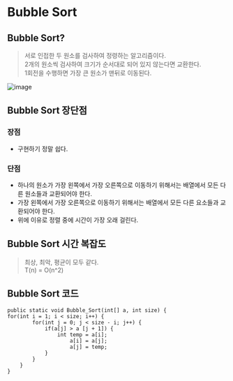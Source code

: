 # Bubble Sort

## Bubble Sort?
> 서로 인접한 두 원소를 검사하여 정령하는 알고리즘이다.  
> 2개의 원소씩 검사하여 크기가 순서대로 되어 있지 않는다면 교환한다.  
> 1회전을 수행하면 가장 큰 원소가 맨뒤로 이동된다.

![image](https://github.com/oheunchan07/TIL/assets/131967057/4e154c3b-6b70-4636-8f50-b7e4c2988bba)

## Bubble Sort 장단점
### 장점
* 구현하기 정말 쉽다.

### 단점
* 하나의 원소가 가장 왼쪽에서 가장 오른쪽으로 이동하기 위해서는 배열에서 모든 다른 원소들과 교환되어야 한다.  
*  가장 왼쪽에서 가장 오른쪽으로 이동하기 위해서는 배열에서 모든 다른 요소들과 교환되어야 한다.  
* 위에 이유로 정렬 중에 시간이 가장 오래 걸린다.

## Bubble Sort 시간 복잡도
> 최상, 최악, 평균이 모두 같다.  
> T(n) = O(n^2)

## Bubble Sort 코드
```
public static void Bubble_Sort(int[] a, int size) {
for(int i = 1; i < size; i++) {			
		for(int j = 0; j < size - i; j++) {
			if(a[j] > a [j + 1]) {
				int temp = a[i];
		    		a[i] = a[j];
	      			a[j] = temp;
			}
		}      
	}
}
```
